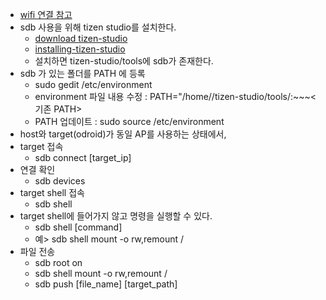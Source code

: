 * [wifi 연결 참고](https://github.com/kosslab-kr/Tizen-NN-Runtime/blob/master/docs/how_to_connect_wifi.md)
* sdb 사용을 위해 tizen studio를 설치한다.
  * [download tizen-studio](https://developer.tizen.org/development/tizen-studio/download)
  * [installing-tizen-studio](https://developer.tizen.org/development/tizen-studio/download/installing-tizen-studio)
  * 설치하면 tizen-studio/tools에 sdb가 존재한다.
* sdb 가 있는 폴더를 PATH 에 등록
  * sudo gedit /etc/environment
  * environment 파일 내용 수정 : PATH="/home/<ID>/tizen-studio/tools/:~~~<기존 PATH>
  * PATH 업데이트 : sudo source /etc/environment
* host와 target(odroid)가 동일 AP를 사용하는 상태에서,
* target 접속
  * sdb connect [target_ip]
* 연결 확인
  * sdb devices
* target shell 접속
  * sdb shell
* target shell에 들어가지 않고 명령을 실행할 수 있다.
  * sdb shell [command]
  * 예> sdb shell mount -o rw,remount /
* 파일 전송
  * sdb root on
  * sdb shell mount -o rw,remount /
  * sdb push [file_name] [target_path]
